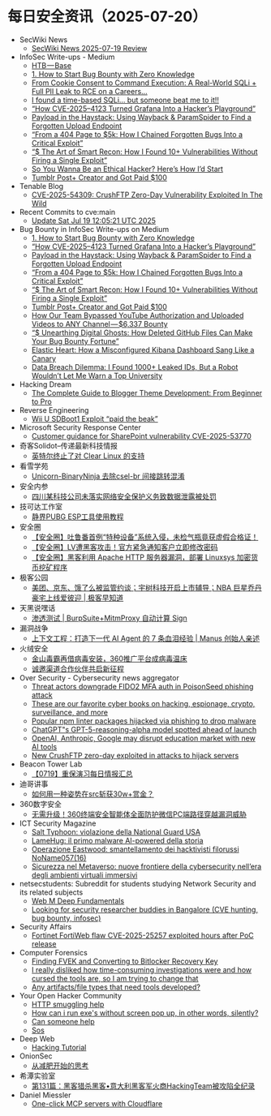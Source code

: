 # 每日安全资讯（2025-07-20）

- SecWiki News
  - [SecWiki News 2025-07-19 Review](http://www.sec-wiki.com/?2025-07-19)
- InfoSec Write-ups - Medium
  - [HTB — Base](https://infosecwriteups.com/htb-base-d19c43f25362?source=rss----7b722bfd1b8d---4)
  - [1. How to Start Bug Bounty with Zero Knowledge](https://infosecwriteups.com/1-how-to-start-bug-bounty-with-zero-knowledge-5178f12f6529?source=rss----7b722bfd1b8d---4)
  - [From Cookie Consent to Command Execution: A Real-World SQLi + Full PII Leak to RCE on a Careers…](https://infosecwriteups.com/from-cookie-consent-to-command-execution-a-real-world-sqli-full-pii-leak-to-rce-on-a-careers-a8c554521d9e?source=rss----7b722bfd1b8d---4)
  - [I found a time-based SQLi… but someone beat me to it!!](https://infosecwriteups.com/i-found-a-time-based-sqli-but-someone-beat-me-to-it-f62c19661ba5?source=rss----7b722bfd1b8d---4)
  - [“How CVE-2025–4123 Turned Grafana Into a Hacker’s Playground”](https://infosecwriteups.com/how-cve-2025-4123-turned-grafana-into-a-hackers-playground-f93a45bde714?source=rss----7b722bfd1b8d---4)
  - [Payload in the Haystack: Using Wayback & ParamSpider to Find a Forgotten Upload Endpoint](https://infosecwriteups.com/payload-in-the-haystack-using-wayback-paramspider-to-find-a-forgotten-upload-endpoint-913e80351b9b?source=rss----7b722bfd1b8d---4)
  - [“From a 404 Page to $5k: How I Chained Forgotten Bugs Into a Critical Exploit”](https://infosecwriteups.com/from-a-404-page-to-5k-how-i-chained-forgotten-bugs-into-a-critical-exploit-cbb88e0f6516?source=rss----7b722bfd1b8d---4)
  - [“$ The Art of Smart Recon: How I Found 10+ Vulnerabilities Without Firing a Single Exploit”](https://infosecwriteups.com/the-art-of-smart-recon-how-i-found-100-vulnerabilities-without-firing-a-single-exploit-5519848433b4?source=rss----7b722bfd1b8d---4)
  - [So You Wanna Be an Ethical Hacker? Here’s How I’d Start](https://infosecwriteups.com/so-you-wanna-be-an-ethical-hacker-heres-how-i-d-start-91cfe7852b3b?source=rss----7b722bfd1b8d---4)
  - [Tumblr Post+ Creator and Got Paid $100](https://infosecwriteups.com/tumblr-post-creator-and-got-paid-100-e3659f776cb5?source=rss----7b722bfd1b8d---4)
- Tenable Blog
  - [CVE-2025-54309: CrushFTP Zero-Day Vulnerability Exploited In The Wild](https://www.tenable.com/blog/cve-2025-54309-crushftp-zero-day-vulnerability-exploited-in-the-wild)
- Recent Commits to cve:main
  - [Update Sat Jul 19 12:05:21 UTC 2025](https://github.com/trickest/cve/commit/cd799fe124e7a752b9097525eb82fd3713620ce2)
- Bug Bounty in InfoSec Write-ups on Medium
  - [1. How to Start Bug Bounty with Zero Knowledge](https://infosecwriteups.com/1-how-to-start-bug-bounty-with-zero-knowledge-5178f12f6529?source=rss----7b722bfd1b8d--bug_bounty)
  - [“How CVE-2025–4123 Turned Grafana Into a Hacker’s Playground”](https://infosecwriteups.com/how-cve-2025-4123-turned-grafana-into-a-hackers-playground-f93a45bde714?source=rss----7b722bfd1b8d--bug_bounty)
  - [Payload in the Haystack: Using Wayback & ParamSpider to Find a Forgotten Upload Endpoint](https://infosecwriteups.com/payload-in-the-haystack-using-wayback-paramspider-to-find-a-forgotten-upload-endpoint-913e80351b9b?source=rss----7b722bfd1b8d--bug_bounty)
  - [“From a 404 Page to $5k: How I Chained Forgotten Bugs Into a Critical Exploit”](https://infosecwriteups.com/from-a-404-page-to-5k-how-i-chained-forgotten-bugs-into-a-critical-exploit-cbb88e0f6516?source=rss----7b722bfd1b8d--bug_bounty)
  - [“$ The Art of Smart Recon: How I Found 10+ Vulnerabilities Without Firing a Single Exploit”](https://infosecwriteups.com/the-art-of-smart-recon-how-i-found-100-vulnerabilities-without-firing-a-single-exploit-5519848433b4?source=rss----7b722bfd1b8d--bug_bounty)
  - [Tumblr Post+ Creator and Got Paid $100](https://infosecwriteups.com/tumblr-post-creator-and-got-paid-100-e3659f776cb5?source=rss----7b722bfd1b8d--bug_bounty)
  - [How Our Team Bypassed YouTube Authorization and Uploaded Videos to ANY Channel — $6,337 Bounty](https://infosecwriteups.com/how-our-team-bypassed-youtube-authorization-and-uploaded-videos-to-any-channel-6-337-bounty-d39df15f11df?source=rss----7b722bfd1b8d--bug_bounty)
  - [“$ Unearthing Digital Ghosts: How Deleted GitHub Files Can Make Your Bug Bounty Fortune”](https://infosecwriteups.com/unearthing-digital-ghosts-how-deleted-github-files-can-make-your-bug-bounty-fortune-e3335a74a049?source=rss----7b722bfd1b8d--bug_bounty)
  - [Elastic Heart: How a Misconfigured Kibana Dashboard Sang Like a Canary](https://infosecwriteups.com/elastic-heart-how-a-misconfigured-kibana-dashboard-sang-like-a-canary-b719c7377964?source=rss----7b722bfd1b8d--bug_bounty)
  - [Data Breach Dilemma: I Found 1000+ Leaked IDs, But a Robot Wouldn’t Let Me Warn a Top University](https://infosecwriteups.com/data-breach-dilemma-i-found-1000-leaked-ids-but-a-robot-wouldnt-let-me-warn-a-top-university-50d876970813?source=rss----7b722bfd1b8d--bug_bounty)
- Hacking Dream
  - [The Complete Guide to Blogger Theme Development: From Beginner to Pro](https://www.hackingdream.net/2025/07/complete-guide-to-blogger-theme-development.html)
- Reverse Engineering
  - [Wii U SDBoot1 Exploit “paid the beak”](https://www.reddit.com/r/ReverseEngineering/comments/1m3ksxz/wii_u_sdboot1_exploit_paid_the_beak/)
- Microsoft Security Response Center
  - [Customer guidance for SharePoint vulnerability CVE-2025-53770](https://msrc.microsoft.com/blog/2025/07/customer-guidance-for-sharepoint-vulnerability-cve-2025-53770/)
- 奇客Solidot–传递最新科技情报
  - [英特尔终止了对 Clear Linux 的支持](https://www.solidot.org/story?sid=81835)
- 看雪学苑
  - [Unicorn-BinaryNinja 去除csel-br 间接跳转混淆](https://mp.weixin.qq.com/s?__biz=MjM5NTc2MDYxMw==&mid=2458597380&idx=2&sn=318b1e941f4114007fc48a0d61d0abda)
- 安全内参
  - [四川某科技公司未落实网络安全保护义务致数据泄露被处罚](https://mp.weixin.qq.com/s?__biz=MzI4NDY2MDMwMw==&mid=2247514709&idx=1&sn=71efdee64cfb38b2c84834827fb73c1b)
- 技可达工作室
  - [静界PUBG  ESP工具使用教程](https://mp.weixin.qq.com/s?__biz=MzU3NDY1NTYyOQ==&mid=2247486090&idx=1&sn=8e9829d29209f4f447cf933265709797)
- 安全圈
  - [【安全圈】吐鲁番首例“特种设备”系统入侵，未检气瓶竟获虚假合格证！](https://mp.weixin.qq.com/s?__biz=MzIzMzE4NDU1OQ==&mid=2652070725&idx=1&sn=982b3d7e4a51d4cedb62c1c5ac08a23c)
  - [【安全圈】LV遭黑客攻击！官方紧急通知客户立即修改密码](https://mp.weixin.qq.com/s?__biz=MzIzMzE4NDU1OQ==&mid=2652070725&idx=2&sn=ffa655ec005a16609cb9bbeb76295759)
  - [【安全圈】黑客利用 Apache HTTP 服务器漏洞，部署 Linuxsys 加密货币挖矿程序](https://mp.weixin.qq.com/s?__biz=MzIzMzE4NDU1OQ==&mid=2652070725&idx=3&sn=0ed096ca126a498dcb6caff13372e355)
- 极客公园
  - [美团、京东、饿了么被监管约谈；宇树科技开启上市辅导；NBA 巨星乔丹豪宅上线爱彼迎 | 极客早知道](https://mp.weixin.qq.com/s?__biz=MTMwNDMwODQ0MQ==&mid=2653083063&idx=1&sn=5c8339da8d78526aef1222cb5a775e90)
- 天黑说嘿话
  - [渗透测试 | BurpSuite+MitmProxy 自动计算 Sign](https://mp.weixin.qq.com/s?__biz=MzI5NTQ5MTAzMA==&mid=2247484519&idx=1&sn=3ac2267df3fe3ed133359b307b4fffc5)
- 漏洞战争
  - [上下文工程：打造下一代 AI Agent 的 7 条血泪经验 | Manus 创始人亲述](https://mp.weixin.qq.com/s?__biz=MzU0MzgzNTU0Mw==&mid=2247485992&idx=1&sn=ddf4730c8d67a2dbe9d18561f479fa06)
- 火绒安全
  - [金山毒霸再借病毒安装，360推广平台成病毒温床](https://mp.weixin.qq.com/s?__biz=MzI3NjYzMDM1Mg==&mid=2247526107&idx=1&sn=73f35c146e6f0c9151e5820d6470afce)
  - [诚邀渠道合作伙伴共启新征程](https://mp.weixin.qq.com/s?__biz=MzI3NjYzMDM1Mg==&mid=2247526107&idx=2&sn=99ac217eb4bb5d392e4e98abf75d94b0)
- Over Security - Cybersecurity news aggregator
  - [Threat actors downgrade FIDO2 MFA auth in PoisonSeed phishing attack](https://www.bleepingcomputer.com/news/security/threat-actors-downgrade-fido2-mfa-auth-in-poisonseed-phishing-attack/)
  - [These are our favorite cyber books on hacking, espionage, crypto, surveillance, and more](https://techcrunch.com/2025/07/19/these-are-our-favorite-cyber-books-on-hacking-espionage-crypto-surveillance-and-more/)
  - [Popular npm linter packages hijacked via phishing to drop malware](https://www.bleepingcomputer.com/news/security/popular-npm-linter-packages-hijacked-via-phishing-to-drop-malware/)
  - [ChatGPT"s GPT-5-reasoning-alpha model spotted ahead of launch](https://www.bleepingcomputer.com/news/artificial-intelligence/chatgpts-gpt-5-reasoning-alpha-model-spotted-ahead-of-launch/)
  - [OpenAI, Anthropic, Google may disrupt education market with new AI tools](https://www.bleepingcomputer.com/news/artificial-intelligence/openai-anthropic-google-may-disrupt-education-market-with-new-ai-tools/)
  - [New CrushFTP zero-day exploited in attacks to hijack servers](https://www.bleepingcomputer.com/news/security/new-crushftp-zero-day-exploited-in-attacks-to-hijack-servers/)
- Beacon Tower Lab
  - [【0719】重保演习每日情报汇总](https://mp.weixin.qq.com/s?__biz=MzkyNzcxNTczNA==&mid=2247487660&idx=1&sn=8d5611731ca127bc68a4e4183fe25fe4)
- 迪哥讲事
  - [如何用一种姿势在src斩获30w+赏金？](https://mp.weixin.qq.com/s?__biz=MzIzMTIzNTM0MA==&mid=2247497908&idx=1&sn=d3b369b7be9623e74d5126ea31a92cf3)
- 360数字安全
  - [无需升级！360终端安全智能体全面防护微信PC端路径穿越漏洞威胁](https://mp.weixin.qq.com/s?__biz=MzA4MTg0MDQ4Nw==&mid=2247581322&idx=1&sn=baf9027c193bf64dd369e81724d98582)
- ICT Security Magazine
  - [Salt Typhoon: violazione della National Guard USA](https://www.ictsecuritymagazine.com/notizie/gruppo-salt-typhoon/)
  - [LameHug: il primo malware AI-powered della storia](https://www.ictsecuritymagazine.com/notizie/lamehug-malware-ai-powered/)
  - [Operazione Eastwood: smantellamento dei hacktivisti filorussi NoName057(16)](https://www.ictsecuritymagazine.com/notizie/operazione-eastwood/)
  - [Sicurezza nel Metaverso: nuove frontiere della cybersecurity nell’era degli ambienti virtuali immersivi](https://www.ictsecuritymagazine.com/articoli/metaverso/)
- netsecstudents: Subreddit for students studying Network Security and its related subjects
  - [Web M Deep Fundamentals](https://www.reddit.com/r/netsecstudents/comments/1m43znk/web_m_deep_fundamentals/)
  - [Looking for security researcher buddies in Bangalore (CVE hunting, bug bounty, infosec)](https://www.reddit.com/r/netsecstudents/comments/1m3nx82/looking_for_security_researcher_buddies_in/)
- Security Affairs
  - [Fortinet FortiWeb flaw CVE-2025-25257 exploited hours after PoC release](https://securityaffairs.com/180118/hacking/fortinet-fortiweb-flaw-cve-2025-25257-exploited-hours-after-poc-release.html)
- Computer Forensics
  - [Finding FVEK and Converting to Bitlocker Recovery Key](https://www.reddit.com/r/computerforensics/comments/1m47w1j/finding_fvek_and_converting_to_bitlocker_recovery/)
  - [I really disliked how time-consuming investigations were and how cursed the tools are, so I am trying to change that](https://www.reddit.com/r/computerforensics/comments/1m3ptvg/i_really_disliked_how_timeconsuming/)
  - [Any artifacts/file types that need tools developed?](https://www.reddit.com/r/computerforensics/comments/1m3yhj0/any_artifactsfile_types_that_need_tools_developed/)
- Your Open Hacker Community
  - [HTTP smuggling help](https://www.reddit.com/r/HowToHack/comments/1m4a4ci/http_smuggling_help/)
  - [How can i run exe's without screen pop up, in other words, silently?](https://www.reddit.com/r/HowToHack/comments/1m45941/how_can_i_run_exes_without_screen_pop_up_in_other/)
  - [Can someone help](https://www.reddit.com/r/HowToHack/comments/1m431aw/can_someone_help/)
  - [Sos](https://www.reddit.com/r/HowToHack/comments/1m3yejf/sos/)
- Deep Web
  - [Hacking Tutorial](https://www.reddit.com/r/deepweb/comments/1m42q9d/hacking_tutorial/)
- OnionSec
  - [从减肥开始的思考](https://mp.weixin.qq.com/s?__biz=MzUyMTUwMzI3Ng==&mid=2247485605&idx=1&sn=ac2b59fa0f9eb7e12e52e4618012d7d9)
- 希潭实验室
  - [第131篇：黑客猎杀黑客•意大利黑客军火商HackingTeam被攻陷全纪录](https://mp.weixin.qq.com/s?__biz=MzkzMjI1NjI3Ng==&mid=2247487672&idx=1&sn=80f59a735fb551fbad77704f0fafc4dd)
- Daniel Miessler
  - [One-click MCP servers with Cloudflare](https://danielmiessler.com/blog/one-click-mcp-servers-cloudflare)
